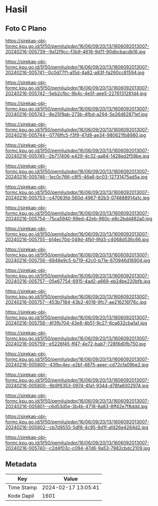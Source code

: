 # Hasil

## Foto C Plano

https://sirekap-obj-formc.kpu.go.id/5f50/pemilu/pdpr/16/06/09/20/13/1606092013007-20240216-005739--9a12f9cc-f3b9-4616-9d11-90dbcbacdb16.jpg

https://sirekap-obj-formc.kpu.go.id/5f50/pemilu/pdpr/16/06/09/20/13/1606092013007-20240216-005741--0c0d77f1-a15d-4a82-a83f-fa260cc81594.jpg

https://sirekap-obj-formc.kpu.go.id/5f50/pemilu/pdpr/16/06/09/20/13/1606092013007-20240216-005742--5eb2cfbc-9b4c-4e5f-aee5-2276131281d4.jpg

https://sirekap-obj-formc.kpu.go.id/5f50/pemilu/pdpr/16/06/09/20/13/1606092013007-20240216-005743--8e25f9ab-273b-4fbd-a294-5e26d62871ef.jpg

https://sirekap-obj-formc.kpu.go.id/5f50/pemilu/pdpr/16/06/09/20/13/1606092013007-20240216-005744--0776ffc5-f3f9-47d9-ae34-980621fb8980.jpg

https://sirekap-obj-formc.kpu.go.id/5f50/pemilu/pdpr/16/06/09/20/13/1606092013007-20240216-005745--2b717406-e429-4c32-aa84-1428ed2f59be.jpg

https://sirekap-obj-formc.kpu.go.id/5f50/pemilu/pdpr/16/06/09/20/13/1606092013007-20240216-005746--1ec0c766-c8f5-46a6-bc03-12731475ad5a.jpg

https://sirekap-obj-formc.kpu.go.id/5f50/pemilu/pdpr/16/06/09/20/13/1606092013007-20240216-005753--c47063fd-560d-4967-82b3-074888914a1c.jpg

https://sirekap-obj-formc.kpu.go.id/5f50/pemilu/pdpr/16/06/09/20/13/1606092013007-20240216-005754--75ca5940-99ed-42eb-960c-e8c2bdd482a0.jpg

https://sirekap-obj-formc.kpu.go.id/5f50/pemilu/pdpr/16/06/09/20/13/1606092013007-20240216-005755--b14ec70d-049d-4fb1-9fd3-c4068d536c66.jpg

https://sirekap-obj-formc.kpu.go.id/5f50/pemilu/pdpr/16/06/09/20/13/1606092013007-20240216-005756--6846e9c5-b719-42c0-b71e-670946d16904.jpg

https://sirekap-obj-formc.kpu.go.id/5f50/pemilu/pdpr/16/06/09/20/13/1606092013007-20240216-005757--05e67754-6915-4ad2-a669-eb24be220bfb.jpg

https://sirekap-obj-formc.kpu.go.id/5f50/pemilu/pdpr/16/06/09/20/13/1606092013007-20240216-005757--453b7184-43b2-4018-9fc7-ae216216f76c.jpg

https://sirekap-obj-formc.kpu.go.id/5f50/pemilu/pdpr/16/06/09/20/13/1606092013007-20240216-005758--4f3fb704-43e8-4b51-9c27-6ca632cba1a1.jpg

https://sirekap-obj-formc.kpu.go.id/5f50/pemilu/pdpr/16/06/09/20/13/1606092013007-20240216-005759--e5226f45-ff47-4e72-bab7-728f8d0fb750.jpg

https://sirekap-obj-formc.kpu.go.id/5f50/pemilu/pdpr/16/06/09/20/13/1606092013007-20240216-005800--43fbc4ec-e2bf-4875-aeec-cd72cfa09be2.jpg

https://sirekap-obj-formc.kpu.go.id/5f50/pemilu/pdpr/16/06/09/20/13/1606092013007-20240216-005800--9b9f6353-0974-4fa1-9344-d78fa6002974.jpg

https://sirekap-obj-formc.kpu.go.id/5f50/pemilu/pdpr/16/06/09/20/13/1606092013007-20240216-005801--c6d53d5e-3b4b-4718-8a83-8ff42e7f8ddd.jpg

https://sirekap-obj-formc.kpu.go.id/5f50/pemilu/pdpr/16/06/09/20/13/1606092013007-20240216-005802--cb7d9555-5df8-4c95-8d1f-afd26e4264d2.jpg

https://sirekap-obj-formc.kpu.go.id/5f50/pemilu/pdpr/16/06/09/20/13/1606092013007-20240216-005740--c2d4f03c-c094-47d6-9a53-7982cbdc2109.jpg


## Metadata

| Key        | Value               |
| ---------- | ------------------- |
| Time Stamp | 2024-02-17 13:05:41 |
| Kode Dapil | 1601                |



